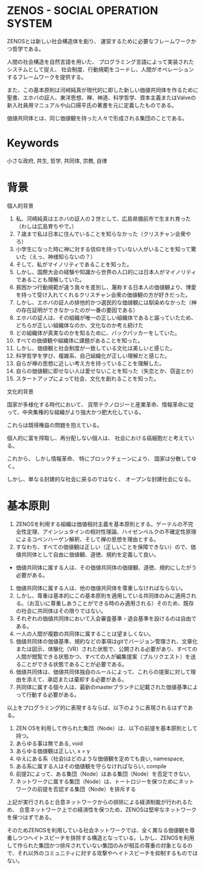 # ZENOS - SOCIAL OPERATION SYSTEM

ZENOSとは新しい社会構造体を創り、
運営するために必要なフレームワークかつ哲学である。

人間の社会構造を自然言語を用いた、
プログラミング言語によって実装されたシステムとして捉え、
社会制度、行動規範をコードし、人間がオペレーションするフレームワークを提供する。

また、この基本原則は河﨑純真が現代的に即した新しい価値共同体を作るために聖書、エホバの証人、東洋思想、禅、神道、科学哲学、資本主義またはValveの新入社員用マニュアルや山口揚平氏の著書を元に定義したものである。

価値共同体とは、同じ価値観を持った人々で形成される集団のことである。

# Keywords

小さな政府, 共生, 哲学, 共同体, 宗教, 自律

# 背景

個人的背景

1. 私、河崎純真はエホバの証人の２世として、広島県備前市で生まれ育った（わしは広島育ちやで。）
1. ７歳まで私は日本に住んでいることを知らなかった（クリスチャン会衆やろ）
1. 小学生になった時に神に対する信仰を持っていない人がいることを知って驚いた（えっ、神様知らないの？）
1. そして、私がマイノリティであることを知った。
1. しかし、国際大会の経験や知識から世界の人口的には日本人がマイノリティであることも理解していた。
1. 貧困かつ行動規範が違う我々を差別し、蔑称する日本人の価値観より、博愛を持って受け入れてくれるクリスチャン会衆の価値観の方が好きだった。
1. しかし、エホバの証人の排他的かつ選民的な価値観には馴染めなかった（神の存在証明ができなかったのが一番の要因である）
1. エホバの証人は、その組織が唯一の正しい組織体であると謳っていたため、どちらが正しい組織体なのか、文化なのか考え続けた
1. どの組織体が真実なのかを知るために、バックパッカーをしていた。
1. すべての価値観や組織体に課題があることを知った。
1. しかし、価値観と社会制度が一致している文化は美しいと感じた。
1. 科学哲学を学び、複雑系、自己組織化が正しい理解だと感じた。
1. 自らが禅の思想に近しい考え方を持っていることを理解した。
1. 自らの価値観に即せない人は愛せないことを知った（失恋とか、窃盗とか）
1. スタートアップによって社会、文化を創れることを知った。

文化的背景

国家が多様化する時代において、
貨幣テクノロジーと産業革命、情報革命に従って、中央集権的な組織がより強大かつ肥大化している。

これらは既得権益の問題を抱えている。

個人的に富を搾取し、再分配しない個人は、
社会における癌細胞だと考えている。

これから、
しかし情報革命、
特にブロックチェーンにより、
国家は分散してゆく。

しかし、単なる封建的な社会に戻るのではなく、
オープンな封建社会になる。

# 基本原則

1. ZENOSを利用する組織は価値相対主義を基本原則とする。ゲーテルの不完全性定理、アインシュタインの相対性理論、ハイゼンベルクの不確定性原理によるコペンハーゲン解釈、そして禅の思想を理由とする。
1. すなわち、すべての価値観は正しい（正しいことを保障できない）ので、価値共同体として自由に価値観、道徳、規約を定義して良い。
* 価値共同体に属する人は、その価値共同体の価値観、道徳、規約にしたがう必要がある。
1. 価値共同体に属する人は、他の価値共同体を尊重しなければならない。
1. しかし、尊重は基本的にこの基本原則を適用している共同体のみに適用される。（お互いに尊重しあうことができる時のみ適用される）そのため、既存の社会に共同体はその限りではない。
1. それぞれの価値共同体において入会審査基準・退会基準を設けるのは自由である。
1. 一人の人間が複数の共同体に属することは望ましくない。
1. 価値共同体の価値基準、規約などの事項はgitでバージョン管理され、文章化または図示、体験化（VR）された状態で、公開される必要があり、すべての人間が閲覧できる状態かつ、すべての人が編集提案（プルリクエスト）を送ることができる状態であることが必要である。
1. 価値共同体は、価値共同体独自のルールによって、これらの提案に対して理由を添えて、承認または棄却する必要がある。
1. 共同体に属する個々人は、最新のmasterブランチに記載された価値基準によって行動する必要がある。

以上をプログラミング的に表現するならば、以下のように表現されるはずである。

1. ZEN OSを利用して作られた集団（Node）は、以下の前提を基本原則として持つ。
1. あらゆる事は無である, void
1. あらゆる価値観は正しい, x = y
1. ゆえにある系（社会)はどのような価値観を定めても良い, namespace,
1. ある系に属する人はその価値観を守らなければならい, compile
1. 前提2によって、ある集団（Node）はある集団（Node）を否定できない, 
1. ネットワークに属する集団（Node）は、トートロジーを保つためにネットワークの前提を否認する集団（Node）を排斥する 

上記が実行されると合意ネットワークからの排除による経済制裁が行われるため、
合意ネットワーク上での経済性を保つため、ZENOSは堅牢なネットワークを保つはずである。

そのためZENOSを利用している社会ネットワークでは、全く異なる価値観を尊重しつつヘイトスピーチを排除する構造となっている。しかし、ZENOSを利用して作られた集団かつ排斥されていない集団のみが相互の尊重の対象となるので、それ以外のコミュニティに対する攻撃やヘイトスピーチを抑制するものではない。

